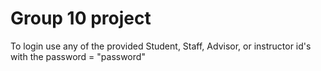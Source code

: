 # Group 10 project

To login use any of the provided Student, Staff, Advisor, or instructor id's with the password = "password"
